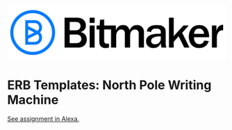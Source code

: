 ![Bitmaker](https://github.com/johncarlolopez/bitmaker-reference/blob/master/bitmakerlogo.svg)

# ERB Templates: North Pole Writing Machine

[See assignment in Alexa.](https://alexa.bitmaker.co/assignments/2620/latest)
